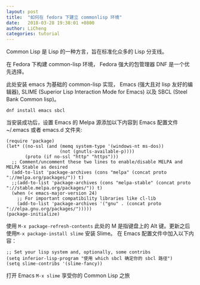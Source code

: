 ```yaml
---
layout: post
title:  "如何在 fedora 下建立 commonlisp 环境"
date:   2018-03-28 19:38:01 +0800
author: LiCheng
categories: tutorial
---
```


Common Lisp 是 Lisp 的一种方言，旨在标准化众多的 Lisp 分支线。

在 Fedora 下构建 common-lisp 环境， Fedora 强大的包管理器 DNF 是一个优先选择。

此处安装 emacs 为基础的 common-lisp 实现， Emacs (强大且对 lisp 友好的编辑器), SLIME (Superior Lisp Interaction Mode for Emacs) 以及 SBCL (Steel Bank Common lisp)。
```
dnf install emacs sbcl
```
当安装成功后，设置 Emacs 的 Melpa 源添加以下内容到 Emacs 配置文件 ~/.emacs 或者 emacs.d 文件夹:
```
(require 'package)
(let* ((no-ssl (and (memq system-type '(windows-nt ms-dos))
                    (not (gnutls-available-p))))
       (proto (if no-ssl "http" "https")))
  ;; Comment/uncomment these two lines to enable/disable MELPA and MELPA Stable as desired
  (add-to-list 'package-archives (cons "melpa" (concat proto "://melpa.org/packages/")) t)
  ;;(add-to-list 'package-archives (cons "melpa-stable" (concat proto "://stable.melpa.org/packages/")) t)
  (when (< emacs-major-version 24)
    ;; For important compatibility libraries like cl-lib
    (add-to-list 'package-archives '("gnu" . (concat proto "://elpa.gnu.org/packages/")))))
(package-initialize)
```
使用 <code>M-x package-refresh-contents</code> 此处的 M 是指键盘上的 Alt 键。更新之后 使用<code>M-x package-install slime</code> 安装 Slime。
在 Emacs 配置文件中加入以下内容：
```
;; Set your lisp system and, optionally, some contribs
(setq inferior-lisp-program "使用 which sbcl 确定你的 sbcl 路径")
(setq slime-contribs '(slime-fancy))
```
打开 Emacs 
<code>M-x slime</code> 享受你的 Common Lisp 之旅

